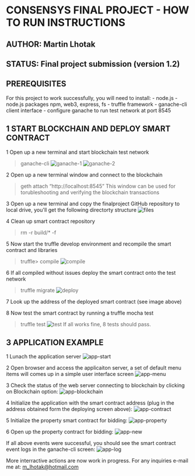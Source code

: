 # CONSENSYS FINAL PROJECT - HOW TO RUN INSTRUCTIONS
## AUTHOR: Martin Lhotak
## STATUS: Final project submission (version 1.2)

## PREREQUISITES

For this project to work successfully, you will need to install:
	- node.js
	- node.js packages npm, web3, express, fs
	- truffle framework
	- ganache-cli client interface
	- configure ganache to run test network at port 8545

## 1 START BLOCKCHAIN AND DEPLOY SMART CONTRACT

1 Open up a new terminal and start blockchain test network
> ganache-cli
![ganache-1](../images/step-ganache-1.png)
![ganache-2](../images/step-ganache-2.png)

2 Open up a new terminal window and connect to the blockchain
> geth attach “http://localhost:8545”
This window can be used for torubleshooting and verifying the blockchain transactions

3 Open up a new terminal and copy the finalproject GitHub repository to local drive, you'll get the following directorty structure
![files](../images/step-files.png)

4 Clean up smart contract repository 
> rm -r build/* -f

5 Now start the truffle develop environment and recompile the smart contract and libraries
> truffle> compile
![compile](../images/step-compile.png)

6 If all compiled without issues deploy the smart contract onto the test network
> truffle migrate
![deploy](../images/step-deploy.png)

7 Look up the address of the deployed smart contract (see image above)

8 Now test the smart contract by running a truffle mocha test
> truffle test
![test](../images/step-test.png)
If all works fine, 8 tests should pass.


## 3 APPLICATION EXAMPLE

1 Lunach the application server
![app-start](../images/step-start-app.png)

2 Open browser and access the applicaiton server, a set of default menu items will comes up in a simple user interface screen
![app-menu](../images/step-app-menu.png)

3 Check the status of the web server connecting to blockchain by clicking on Blockchain option:
![app-blockchain](../images/app-blockchain.png)

4 Initialize the application with the smart contract address (plug in the address obtained form the deploying screen above):
![app-contract](../images/app-contract.png)

5 Initialize the property smart contract for bidding:
![app-property](../images/app-property.png)

6 Open up the property contract for bidding:
![app-new](../images/app-new.png)

If all above events were successful, you should see the smart contract event logs in the ganache-cli screen:
![app-log](../images/app-log.png)

More interractive actions are now work in progress. For any inquiries e-mail me at: m_lhotak@hotmail.com


